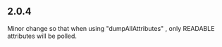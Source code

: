 2.0.4
-----
Minor change so that when using "dumpAllAttributes" , only READABLE attributes will be polled.